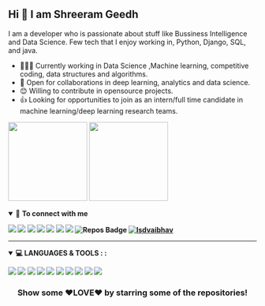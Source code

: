 ## Hi 👋 I am Shreeram Geedh

I am a developer who is passionate about stuff like Bussiness Intelligence and Data Science. Few tech that I enjoy working in, Python, Django, SQL, and  java.

- 👨🏽‍💻 Currently working in Data Science ,Machine learning, competitive coding, data structures and algorithms.
- 🤝 Open for collaborations in deep learning, analytics and data science.
- 😊 Willing to contribute in opensource projects.
- 👍 Looking for opportunities to join as an intern/full time candidate in machine learning/deep learning research teams.

<p align="left">
  <img height="160em" src="https://github-readme-stats.vercel.app/api?username=ShreeramGeedh&show_icons=true&theme=highcontrast&&count_private=true&hide=stars" />
  <img height="160em" src="https://github-readme-stats.vercel.app/api/top-langs/?username=ShreeramGeedh&layout=compact&theme=highcontrast&langs_count=6" />
</a>
</p>

<details open>
<summary>🤝 <b>To connect with me<b></summary>

<p align = "center">
 
[<img src="https://img.shields.io/badge/facebook-%230077B5.svg?&style=for-the-badge&logo=facebook&logoColor=white" />](https://www.facebook.com/shreeram.geedh.7/)
[<img src="https://img.shields.io/badge/linkedin-%230077B5.svg?&style=for-the-badge&logo=linkedin&logoColor=white" />](https://www.linkedin.com/in/shreeramgeedh)
[<img src="https://img.shields.io/badge/hackerrank-%231DA1F2.svg?&style=for-the-badge&logo=hackerrank&logoColor=white" />](https://www.hackerrank.com/shreeramgeedh) 
[<img src="https://img.shields.io/badge/kaggle-%231DA1F2.svg?&style=for-the-badge&logo=kaggle&logoColor=black" />](https://www.kaggle.com/shreeramgeedh) 
[<img src = "https://img.shields.io/badge/instagram-%23E4405F.svg?&style=for-the-badge&logo=instagram&logoColor=white">](https://www.instagram.com/shreeeeeeee__/)
[<img src="https://img.shields.io/badge/twitter-%231DA1F2.svg?&style=for-the-badge&logo=twitter&logoColor=white" />](https://twitter.com/ShreeramGeedh)
[<img src = "https://img.shields.io/badge/github-%23000000.svg?&style=for-the-badge&logo=github&logoColor=white">](https://github.com/ShreeramGeedh)
![Repos Badge](https://badges.pufler.dev/repos/lsdvaibhav?style=for-the-badge&color=red)
[<img src="https://komarev.com/ghpvc/?username=lsdvaibhav&label=Views&color=blue&style=flat-square" alt="lsdvaibhav"/>](https://github.com/ShreeramGeedh/ShreeramGeedh)


</p>

</details>

---


<details open>
<summary>💻 <b>LANGUAGES & TOOLS :</b> :</summary>

<img src="https://img.shields.io/badge/python%20-%2314354C.svg?&style=for-the-badge&logo=python&logoColor=white"/> <img src="https://img.shields.io/badge/r%20-%230077B5.svg?&style=for-the-badge&logo=r&logoColor=white"/> <img src="https://img.shields.io/badge/c%20-%2300599C.svg?&style=for-the-badge&logo=c&logoColor=white"/> <img src="https://img.shields.io/badge/java%20-%23000.svg?&style=for-the-badge&logo=java%2B%2B&ogoColor=white"/> <img src="https://img.shields.io/badge/c++%20-%2300599C.svg?&style=for-the-badge&logo=c%2B%2B&ogoColor=white"/> <img src="https://img.shields.io/badge/markdown-%23000000.svg?&style=for-the-badge&logo=markdown&logoColor=white"/> <img src="https://img.shields.io/badge/flask%20-%23000.svg?&style=for-the-badge&logo=flask&logoColor=white"/> <img src="https://img.shields.io/badge/git%20-%23F05033.svg?&style=for-the-badge&logo=git&logoColor=white"/> <img src="https://img.shields.io/badge/AWS%20-%23FF9900.svg?&style=for-the-badge&logo=amazon-aws&logoColor=white"/> <img src="https://img.shields.io/badge/heroku%20-%23430098.svg?&style=for-the-badge&logo=heroku&logoColor=white"/> 

</details>


<div align="center">

### Show some ❤️LOVE❤️ by starring some of the repositories!

</div>

